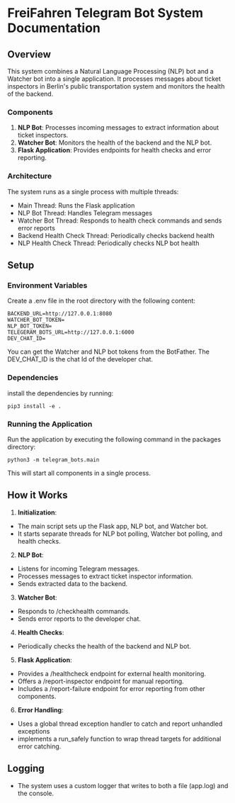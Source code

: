 # FreiFahren Telegram Bot System Documentation

## Overview

This system combines a Natural Language Processing (NLP) bot and a Watcher bot into a single application. It processes messages about ticket inspectors in Berlin's public transportation system and monitors the health of the backend.

### Components

1. **NLP Bot**: Processes incoming messages to extract information about ticket inspectors.
2. **Watcher Bot**: Monitors the health of the backend and the NLP bot.
3. **Flask Application**: Provides endpoints for health checks and error reporting.

### Architecture

The system runs as a single process with multiple threads:

-   Main Thread: Runs the Flask application
-   NLP Bot Thread: Handles Telegram messages
-   Watcher Bot Thread: Responds to health check commands and sends error reports
-   Backend Health Check Thread: Periodically checks backend health
-   NLP Health Check Thread: Periodically checks NLP bot health

## Setup

### Environment Variables

Create a .env file in the root directory with the following content:

```shell
BACKEND_URL=http://127.0.0.1:8080
WATCHER_BOT_TOKEN=
NLP_BOT_TOKEN=
TELEGERAM_BOTS_URL=http://127.0.0.1:6000
DEV_CHAT_ID=
```

You can get the Watcher and NLP bot tokens from the BotFather. The DEV_CHAT_ID is the chat Id of the developer chat.

### Dependencies

install the dependencies by running:

```shell
pip3 install -e .
```

### Running the Application

Run the application by executing the following command in the packages directory:

```shell
python3 -m telegram_bots.main
```

This will start all components in a single process.

## How it Works

1. **Initialization**:

-   The main script sets up the Flask app, NLP bot, and Watcher bot.
-   It starts separate threads for NLP bot polling, Watcher bot polling, and health checks.

2. **NLP Bot**:

-   Listens for incoming Telegram messages.
-   Processes messages to extract ticket inspector information.
-   Sends extracted data to the backend.

3. **Watcher Bot**:

-   Responds to /checkhealth commands.
-   Sends error reports to the developer chat.

4. **Health Checks**:

-   Periodically checks the health of the backend and NLP bot.

5. **Flask Application**:

-   Provides a /healthcheck endpoint for external health monitoring.
-   Offers a /report-inspector endpoint for manual reporting.
-   Includes a /report-failure endpoint for error reporting from other components.

6. **Error Handling**:

-   Uses a global thread exception handler to catch and report unhandled exceptions
-   implements a run_safely function to wrap thread targets for additional error catching.

## Logging

-   The system uses a custom logger that writes to both a file (app.log) and the console.
